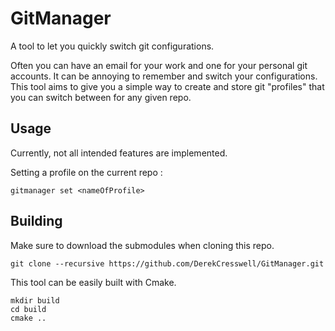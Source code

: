 # GitManager

A tool to let you quickly switch git configurations.

Often you can have an email for your work and one for your personal git accounts. It can be annoying to remember and switch your configurations.
This tool aims to give you a simple way to create and store git "profiles" that you can switch between for any given repo.

## Usage

Currently, not all intended features are implemented.

Setting a profile on the current repo :

```
gitmanager set <nameOfProfile>
```

## Building

Make sure to download the submodules when cloning this repo.

```
git clone --recursive https://github.com/DerekCresswell/GitManager.git
```

This tool can be easily built with Cmake.

```
mkdir build
cd build
cmake ..
```
